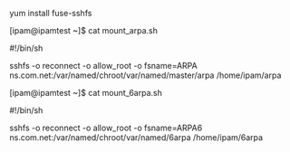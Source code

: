 yum install fuse-sshfs

[ipam@ipamtest ~]$ cat mount_arpa.sh

#!/bin/sh

sshfs -o reconnect -o allow_root -o fsname=ARPA ns.com.net:/var/named/chroot/var/named/master/arpa /home/ipam/arpa

[ipam@ipamtest ~]$ cat mount_6arpa.sh 

#!/bin/sh

sshfs -o reconnect -o allow_root -o fsname=ARPA6 ns.com.net:/var/named/chroot/var/named/6arpa /home/ipam/6arpa

